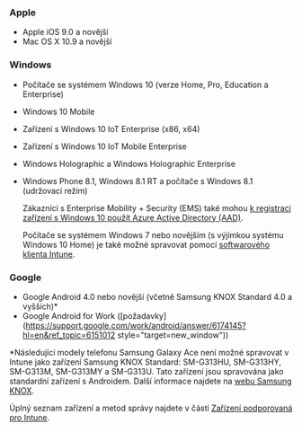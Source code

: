 

### <a name="apple"></a>Apple
  - Apple iOS 9.0 a novější
  - Mac OS X 10.9 a novější

### <a name="windows"></a>Windows
- Počítače se systémem Windows 10 (verze Home, Pro, Education a Enterprise)
- Windows 10 Mobile
- Zařízení s Windows 10 IoT Enterprise (x86, x64)
- Zařízení s Windows 10 IoT Mobile Enterprise
- Windows Holographic a Windows Holographic Enterprise
- Windows Phone 8.1, Windows 8.1 RT a počítače s Windows 8.1 (udržovací režim)

  Zákazníci s Enterprise Mobility + Security (EMS) také mohou [k registraci zařízení s Windows 10 použít Azure Active Directory (AAD)](/intune-classic/deploy-use/set-up-windows-device-management-with-microsoft-intune#azure-active-directory-enrollment).

  Počítače se systémem Windows 7 nebo novějším (s výjimkou systému Windows 10 Home) je také možné spravovat pomocí [softwarového klienta Intune](/intune-classic/deploy-use/manage-windows-pcs-with-microsoft-intune).

### <a name="google"></a>Google
- Google Android 4.0 nebo novější (včetně Samsung KNOX Standard 4.0 a vyšších)*
- Google Android for Work ([požadavky](https://support.google.com/work/android/answer/6174145?hl=en&ref_topic=6151012 style="target=new_window"))

*Následující modely telefonu Samsung Galaxy Ace není možné spravovat v Intune jako zařízení Samsung KNOX Standard: SM-G313HU, SM-G313HY, SM-G313M, SM-G313MY a SM-G313U. Tato zařízení jsou spravována jako standardní zařízení s Androidem. Další informace najdete na [webu Samsung KNOX](https://www.samsungknox.com/en).

Úplný seznam zařízení a metod správy najdete v části [Zařízení podporovaná pro Intune](/intune/supported-devices-browsers#intune-supported-devices).

